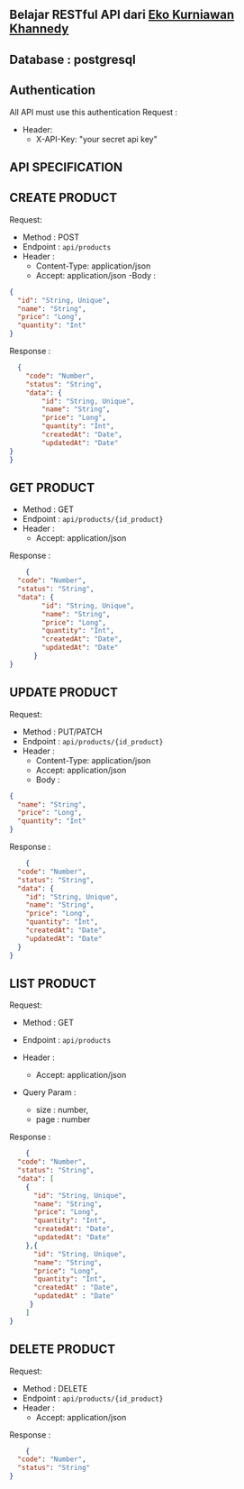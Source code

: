 ## Belajar RESTful API dari [Eko Kurniawan Khannedy](https://github.com/ProgrammerZamanNow)

## Database : postgresql


## Authentication
All API must use this authentication
Request :
- Header:
  - X-API-Key: "your secret api key"
  

## API SPECIFICATION

## CREATE PRODUCT
Request:
- Method : POST
- Endpoint : `api/products`
- Header :
    - Content-Type: application/json
    - Accept: application/json
-Body :
```json
{
  "id": "String, Unique",
  "name": "String",
  "price": "Long",
  "quantity": "Int"
}
```
Response :
```json
  {
    "code": "Number",
    "status": "String",
    "data": {
        "id": "String, Unique",
        "name": "String",
        "price": "Long",
        "quantity": "Int",
        "createdAt": "Date",
        "updatedAt": "Date"
}
}
```

## GET PRODUCT
- Method : GET
- Endpoint : `api/products/{id_product}`
- Header :
  - Accept: application/json

Response :
```json
    {
  "code": "Number",
  "status": "String",
  "data": {
        "id": "String, Unique",
        "name": "String",
        "price": "Long",
        "quantity": "Int",
        "createdAt": "Date",
        "updatedAt": "Date"
      }
}
```


## UPDATE PRODUCT
Request:
- Method : PUT/PATCH
- Endpoint : `api/products/{id_product}`
- Header :
  - Content-Type: application/json
  - Accept: application/json
  - Body :
```json
{
  "name": "String",
  "price": "Long",
  "quantity": "Int"
}
```
Response :
```json
    {
  "code": "Number",
  "status": "String",
  "data": {
    "id": "String, Unique",
    "name": "String",
    "price": "Long",
    "quantity": "Int",
    "createdAt": "Date",
    "updatedAt": "Date"
  }
}
```

## LIST PRODUCT
Request:
- Method : GET
- Endpoint : `api/products`
- Header :
  - Accept: application/json
  
- Query Param :
  - size : number,
  - page : number
  

Response :
```json
    {
  "code": "Number",
  "status": "String",
  "data": [
    {
      "id": "String, Unique",
      "name": "String",
      "price": "Long",
      "quantity": "Int",
      "createdAt": "Date",
      "updatedAt": "Date"
    },{
      "id": "String, Unique",
      "name": "String",
      "price": "Long",
      "quantity": "Int",
      "createdAt" : "Date",
      "updatedAt" : "Date"
     } 
    ]
}

```



## DELETE PRODUCT
Request:
- Method : DELETE
- Endpoint : `api/products/{id_product}`
- Header :
  - Accept: application/json

Response :
```json
    {
  "code": "Number",
  "status": "String"
}
```
